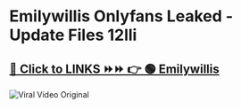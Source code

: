 
 # Emilywillis Onlyfans Leaked - Update Files 12lli

## <h2><a href="https://clipsfans.com/Emilywillis&ref=git">🔗 Click to LINKS ⏩⏩ 👉 🟢 Emilywillis </a></h2>

<a href="https://clipsfans.com/Emilywillis&ref=git" rel="nofollow" data-target="animated-image.originalLink"><img src="https://i.ibb.co.com/xMMVF88/686577567.gif" alt="Viral Video Original" style="max-width: 100%; display: inline-block;" data-target="animated-image.originalImage"></a>


